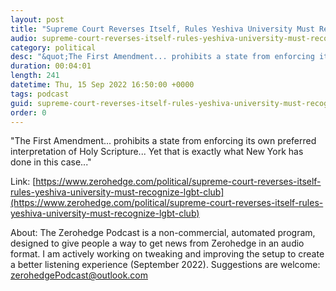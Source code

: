 ```yaml
---
layout: post
title: "Supreme Court Reverses Itself, Rules Yeshiva University Must Recognize LGBT Club"
audio: supreme-court-reverses-itself-rules-yeshiva-university-must-recognize-lgbt-club-0
category: political
desc: "&quot;The First Amendment... prohibits a state from enforcing its own preferred interpretation of Holy Scripture... Yet that is exactly what New York has done in this case...&quot;"
duration: 00:04:01
length: 241
datetime: Thu, 15 Sep 2022 16:50:00 +0000
tags: podcast
guid: supreme-court-reverses-itself-rules-yeshiva-university-must-recognize-lgbt-club-0
order: 0
---
```

&quot;The First Amendment... prohibits a state from enforcing its own preferred interpretation of Holy Scripture... Yet that is exactly what New York has done in this case...&quot;

Link: [https://www.zerohedge.com/political/supreme-court-reverses-itself-rules-yeshiva-university-must-recognize-lgbt-club](https://www.zerohedge.com/political/supreme-court-reverses-itself-rules-yeshiva-university-must-recognize-lgbt-club)

About: The Zerohedge Podcast is a non-commercial, automated program, designed to give people a way to get news from Zerohedge in an audio format.  I am actively working on tweaking and improving the setup to create a better listening experience (September 2022).  Suggestions are welcome: [zerohedgePodcast@outlook.com](mailto:zerohedgePodcast@outlook.com)